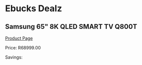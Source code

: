 
# Ebucks Dealz
## Samsung 65" 8K QLED SMART TV Q800T
[Product Page](https://www.ebucks.com/web/shop/productSelected.do?prodId=1040094465&catId=363628796)

Price: R68999.00

Savings: 


	